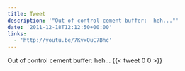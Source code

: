 ```yaml
---
title: Tweet
description: '"Out of control cement buffer:  heh..."'
date: '2011-12-18T12:12:50+00:00'
links:
  - 'http://youtu.be/7KvxOuC7Bhc'
---
```

Out of control cement buffer:  heh...
      {{< tweet 0 0 >}}
    
